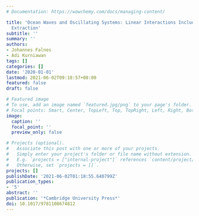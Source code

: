 ```yaml
---
# Documentation: https://wowchemy.com/docs/managing-content/

title: 'Ocean Waves and Oscillating Systems: Linear Interactions Including Wave-Energy
  Extraction'
subtitle: ''
summary: ''
authors:
- Johannes Falnes
- Adi Kurniawan
tags: []
categories: []
date: '2020-01-01'
lastmod: 2021-06-02T09:18:57+08:00
featured: false
draft: false

# Featured image
# To use, add an image named `featured.jpg/png` to your page's folder.
# Focal points: Smart, Center, TopLeft, Top, TopRight, Left, Right, BottomLeft, Bottom, BottomRight.
image:
  caption: ''
  focal_point: ''
  preview_only: false

# Projects (optional).
#   Associate this post with one or more of your projects.
#   Simply enter your project's folder or file name without extension.
#   E.g. `projects = ["internal-project"]` references `content/project/deep-learning/index.md`.
#   Otherwise, set `projects = []`.
projects: []
publishDate: '2021-06-02T01:18:55.640799Z'
publication_types:
- '5'
abstract: ''
publication: '*Cambridge University Press*'
doi: 10.1017/9781108674812
---
```

